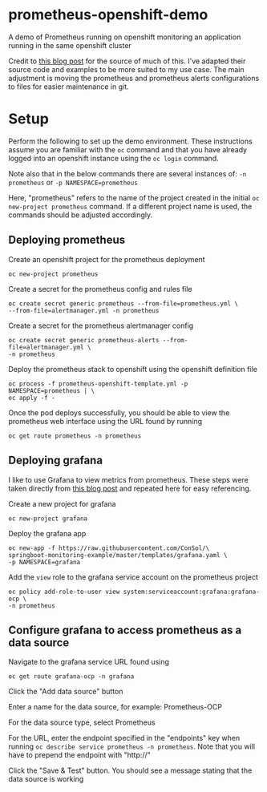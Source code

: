 # prometheus-openshift-demo

A demo of Prometheus running on openshift monitoring an application running
in the same openshift cluster

Credit to [this blog post][1] for the source of much of this. I've adapted their
source code and examples to be more suited to my use case. The main adjustment
is moving the prometheus and prometheus alerts configurations to files for
easier maintenance in git.

# Setup

Perform the following to set up the demo environment. These instructions
assume you are familiar with the ```oc``` command and that you have already
logged into an openshift instance using the ```oc login``` command.

Note also that in the below commands there are several instances of:
```-n prometheus```
or
```-p NAMESPACE=prometheus```

Here, "prometheus" refers to the name of the project created in the initial
```oc new-project prometheus``` command. If a different project name is used,
the commands should be adjusted accordingly.

## Deploying prometheus

Create an openshift project for the prometheus deployment

```
oc new-project prometheus
```

Create a secret for the prometheus config and rules file

```
oc create secret generic prometheus --from-file=prometheus.yml \
--from-file=alertmanager.yml -n prometheus
```

Create a secret for the prometheus alertmanager config

```
oc create secret generic prometheus-alerts --from-file=alertmanager.yml \
-n prometheus
```

Deploy the prometheus stack to openshift using the openshift definition file

```
oc process -f prometheus-openshift-template.yml -p NAMESPACE=prometheus | \
oc apply -f -
```

Once the pod deploys successfully, you should be able to view the prometheus
web interface using the URL found by running

```
oc get route prometheus -n prometheus
```

## Deploying grafana

I like to use Grafana to view metrics from prometheus. These steps were taken
directly from [this blog post][1] and repeated here for easy referencing.

Create a new project for grafana

```
oc new-project grafana
```

Deploy the grafana app

```
oc new-app -f https://raw.githubusercontent.com/ConSol/\
springboot-monitoring-example/master/templates/grafana.yaml \
-p NAMESPACE=grafana
```

Add the ```view``` role to the grafana service account on the prometheus
project

```
oc policy add-role-to-user view system:serviceaccount:grafana:grafana-ocp \
-n prometheus
```

## Configure grafana to access prometheus as a data source

Navigate to the grafana service URL found using

```
oc get route grafana-ocp -n grafana
```

Click the "Add data source" button

Enter a name for the data source, for example: Prometheus-OCP

For the data source type, select Prometheus

For the URL, enter the endpoint specified in the "endpoints" key when running
```oc describe service prometheus -n prometheus```. Note that you will have to
 prepend the endpoint with "http://"

Click the "Save & Test" button. You should see a message stating that the
data source is working

[1]: https://labs.consol.de/development/2018/01/19/openshift_application_monitoring.html
